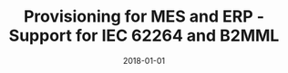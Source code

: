 ---
abstract: ''
authors:
- Bernhard Wally
date: '2018-01-01'
featured: false
links:
- name: Publik
  url: https://publik.tuwien.ac.at/showentry.php?ID=276188&lang=2
publication: Report No. AR-MES-ERP, 2018; 192 pages
publication_types:
- '4'
publishDate: '2018-01-01'
title: Provisioning for MES and ERP - Support for IEC 62264 and B2MML
url_pdf: https://publik.tuwien.ac.at/files/publik_276188.pdf
---